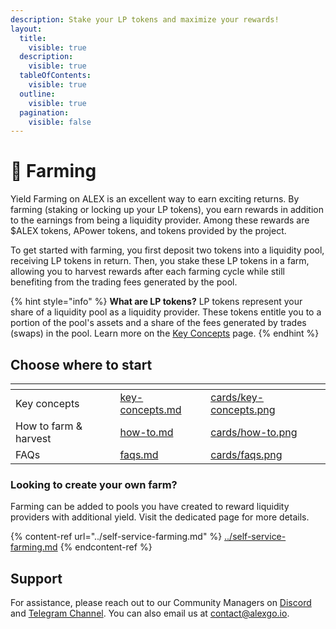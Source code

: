 ```yaml
---
description: Stake your LP tokens and maximize your rewards!
layout:
  title:
    visible: true
  description:
    visible: true
  tableOfContents:
    visible: true
  outline:
    visible: true
  pagination:
    visible: false
---
```


# 🌾 Farming

Yield Farming on ALEX is an excellent way to earn exciting returns. By farming (staking or locking up your LP tokens), you earn rewards in addition to the earnings from being a liquidity provider. Among these rewards are $ALEX tokens, APower tokens, and tokens provided by the project.

To get started with farming, you first deposit two tokens into a liquidity pool, receiving LP tokens in return. Then, you stake these LP tokens in a farm, allowing you to harvest rewards after each farming cycle while still benefiting from the trading fees generated by the pool.

{% hint style="info" %}
**What are LP tokens?** LP tokens represent your share of a liquidity pool as a liquidity provider. These tokens entitle you to a portion of the pool's assets and a share of the fees generated by trades (swaps) in the pool. Learn more on the [Key Concepts](key-concepts.md) page.
{% endhint %}

## Choose where to start

<table data-view="cards"><thead><tr><th></th><th data-hidden data-card-target data-type="content-ref"></th><th data-hidden data-card-cover data-type="files"></th></tr></thead><tbody><tr><td>Key concepts</td><td><a href="key-concepts.md">key-concepts.md</a></td><td><a href="../../.gitbook/assets/cards/key-concepts.png">cards/key-concepts.png</a></td></tr><tr><td>How to farm & harvest</td><td><a href="how-to.md">how-to.md</a></td><td><a href="../../.gitbook/assets/cards/how-to.png">cards/how-to.png</a></td></tr><tr><td>FAQs</td><td><a href="faqs.md">faqs.md</a></td><td><a href="../../.gitbook/assets/cards/faqs.png">cards/faqs.png</a></td></tr></tbody></table>

### Looking to create your own farm?

Farming can be added to pools you have created to reward liquidity providers with additional yield. Visit the dedicated page for more details.

{% content-ref url="../self-service-farming.md" %} [../self-service-farming.md](../self-service-farming.md) {% endcontent-ref %}

## Support

For assistance, please reach out to our Community Managers on [Discord](https://discord.com/invite/alexlab) and [Telegram Channel](https://t.me/AlexCommunity). You can also email us at [contact@alexgo.io](mailto:contact@alexgo.io).
